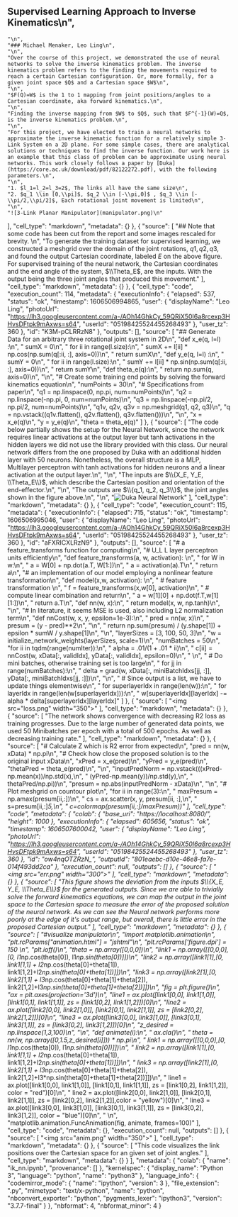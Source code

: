 ## Supervised Learning Approach to Inverse Kinematics\n",
    "\n",
    "### Michael Menaker, Leo Ling\n",
    "\n",
    "Over the course of this project, we demonstrated the use of neural networks to solve the inverse kinematics problem. The inverse kinematics problem refers to the finding the movements required to reach a certain Cartesian configuration. Or, more formally, for a given joint space $Q$ and a Cartesian space $W$\n",
    "\n",
    "$F(Q)=W$ is the 1 to 1 mapping from joint positions/angles to a Cartesian coordinate, aka forward kinematics.\n",
    "\n",
    "Finding the inverse mapping from $W$ to $Q$, such that $F^{-1}(W)=Q$, is the inverse kinematics problem.\n",
    "\n",
    "For this project, we have elected to train a neural networks to approximate the inverse kinematic function for a relatively simple 3-Link System on a 2D plane. For some simple cases, there are analytical solutions or techniques to find the inverse function. Our work here is an example that this class of problem can be approximate using neural networks. This work closely follows a paper by [Duka](https://core.ac.uk/download/pdf/82122272.pdf), with the following parameters.\n",
    "\n",
    "1. $l_1=l_2=l_3=2$, The links all have the same size\n",
    "2. $q_1 \\in [0,\\pi]$, $q_2 \\in [-\\pi,0]$ , $q_3 \\in [-\\pi/2,\\pi/2]$, Each rotational joint movement is limited\n",
    "\n",
    "![3-Link Planar Manipulator](manipulator.png)\n"
   ],
   "cell_type": "markdown",
   "metadata": {}
  },
  {
   "source": [
    "## Note that some code has been cut from the report and some images rescaled for brevity. \n",
    "To generate the training dataset for supervised learning, we constructed a meshgrid over the domain of the joint rotations, $q1, q2, q3$, and found the output Cartesian coordinate, labeled $E$ on the above figure. For supervised training of the neural network, the Cartesian coordinates and the end angle of the system, $\\Theta_E$, are the inputs. With the output being the three joint angles that produced this movement."
   ],
   "cell_type": "markdown",
   "metadata": {}
  },
  {
   "cell_type": "code",
   "execution_count": 114,
   "metadata": {
    "executionInfo": {
     "elapsed": 537,
     "status": "ok",
     "timestamp": 1606506994865,
     "user": {
      "displayName": "Leo Ling",
      "photoUrl": "https://lh3.googleusercontent.com/a-/AOh14GhkCy_59QRiX50I6a8rcexp3HHvsDFtpk9mAxws=s64",
      "userId": "05198425524455268493"
     },
     "user_tz": 360
    },
    "id": "K3M-pCLRRzN8"
   },
   "outputs": [],
   "source": [
    "## Generate Data for an arbitrary three rotational joint system in 2D\n",
    "def x_e(q, l=l) :\n",
    "    sumX = 0\n",
    "    for ii in range(l.size):\n",
    "        sumX += l[ii] * np.cos(np.sum(q[:ii, :], axis=0))\n",
    "    return sumX\n",
    "def y_e(q, l=l) :\n",
    "    sumY = 0\n",
    "    for ii in range(l.size):\n",
    "        sumY += l[ii] * np.sin(np.sum(q[:ii, :], axis=0))\n",
    "    return sumY\n",
    "def theta_e(q):\n",
    "    return np.sum(q, axis=0)\n",
    "\n",
    "# Create some training end points by solving the forward kinematics equation\n",
    "numPoints = 30\n",
    "# Specifications from paper\n",
    "q1 = np.linspace(0, np.pi, num=numPoints)\n",
    "q2 = np.linspace(-np.pi, 0, num=numPoints)\n",
    "q3 = np.linspace(-np.pi/2, np.pi/2, num=numPoints)\n",
    "q1v, q2v, q3v = np.meshgrid(q1, q2, q3)\n",
    "q = np.vstack((q1v.flatten(), q2v.flatten(), q3v.flatten()))\n",
    "\n",
    "x = x_e(q)\n",
    "y = y_e(q)\n",
    "theta = theta_e(q)"
   ]
  },
  {
   "source": [
    "The code below partially shows the setup for the Neural Network, since the network requires linear activations at the output layer but tanh activations in the hidden layers we did not use the library provided with this class. Our neural network differs from the one proposed by Duka with an additional hidden layer with 50 neurons. Nonetheless, the overall structure is a MLP, Multilayer perceptron with tanh activations for hidden neurons and a linear activation at the output layer.\n",
    "\n",
    "The inputs are $\\{X_E, Y_E, \\Theta_E\\}$, which describe the Cartesian position and orientation of the end-effector.\n",
    "\n",
    "The outputs are $\\{q_1, q_2, q_3\\}$, the joint angles shown in the figure above.\n",
    "\n",
    "![Duka Neural Network](nn.png)"
   ],
   "cell_type": "markdown",
   "metadata": {}
  },
  {
   "cell_type": "code",
   "execution_count": 115,
   "metadata": {
    "executionInfo": {
     "elapsed": 715,
     "status": "ok",
     "timestamp": 1606506995046,
     "user": {
      "displayName": "Leo Ling",
      "photoUrl": "https://lh3.googleusercontent.com/a-/AOh14GhkCy_59QRiX50I6a8rcexp3HHvsDFtpk9mAxws=s64",
      "userId": "05198425524455268493"
     },
     "user_tz": 360
    },
    "id": "aFXRICXLRzN9"
   },
   "outputs": [],
   "source": [
    "# a feature_transforms function for computing\n",
    "# U_L L layer perceptron units efficiently\n",
    "def feature_transforms(a, w, activation):    \n",
    "    for W in w:\n",
    "        a = W[0] + np.dot(a.T, W[1:])\n",
    "        a = activation(a).T\n",
    "    return a\n",
    "# an implementation of our model employing a nonlinear feature transformation\n",
    "def model(x,w, activation):    \n",
    "    # feature transformation \n",
    "    f = feature_transforms(x,w[0], activation)\n",
    "    # compute linear combination and return\n",
    "    a = w[1][0] + np.dot(f.T,w[1][1:])\n",
    "    return a.T\n",
    "def nn(w, x):\n",
    "    return model(x, w, np.tanh)\n",
    "\n",
    "# In literature, it seems MSE is used, also including L2 normalization term\n",
    "def nnCost(w, x, y, epsilon=1e-3):\n",
    "    pred = nn(w, x)\n",
    "    presum = (y - pred)**2\n",
    "\n",
    "    return np.sum(presum) / (y.shape[1]) + epsilon * sumW / y.shape[1]\n",
    "\n",
    "layerSizes = [3, 100, 50, 3]\n",
    "w = initialize_network_weights(layerSizes, scale=1)\n",
    "numBatches = 50\n",
    "for ii in tqdm(range(numIter)):\n",
    "    alpha = .01/(1 + .01 * ii)\n",
    "    c[ii] = nnCost(w, xData[:, validIdx], yData[:, validIdx], epsilon=0)\n",
    "    \n",
    "    # Do mini batches, otherwise training set is too large\n",
    "    for jj in range(numBatches):\n",
    "        delta = grad(w, xData[:, miniBatchIdxs[jj, :]], yData[:, miniBatchIdxs[jj, :]])\n",
    "\n",
    "        # Since output is a list, we have to update things elementwise\n",
    "        for superlayerIdx in range(len(w)):\n",
    "            for layerIdx in range(len(w[superlayerIdx])):\n",
    "                w[superlayerIdx][layerIdx] -= alpha * delta[superlayerIdx][layerIdx]"
   ]
  },
  {
   "source": [
    "<img src=\"loss.png\" width=\"350\">"
   ],
   "cell_type": "markdown",
   "metadata": {}
  },
  {
   "source": [
    "The network shows convergence with decreasing R2 loss as training progresses. Due to the large number of generated data points, we used 50 Minibatches per epoch with a total of 500 epochs. As well as decreasing training rate."
   ],
   "cell_type": "markdown",
   "metadata": {}
  },
  {
   "source": [
    "# Calculate Z which is R2 error from expected\n",
    "pred = nn(w, xData) * np.pi\n",
    "# Check how close the proposed solution is to the original input xData\n",
    "xPred = x_e(pred)\n",
    "yPred = y_e(pred)\n",
    "thetaPred = theta_e(pred)\n",
    "\n",
    "inputPredNorm = np.vstack(((xPred-np.mean(x))/np.std(x),\n",
    "                        (yPred-np.mean(y))/np.std(y),\n",
    "                        thetaPred/np.pi))\n",
    "presum = np.abs(inputPredNorm - xData)\n",
    "\n",
    "# Plot meshgrid on countour plot\n",
    "for ii in range(3):\n",
    "    maxPresum = np.amax(presum[ii,:])\n",
    "    cs = ax.scatter(x, y, presum[ii, :],\n",
    "                    s=presum[ii,:]*5,\n",
    "                    c=colormap(presum[ii,:]/maxPresum))"
   ],
   "cell_type": "code",
   "metadata": {
    "colab": {
     "base_uri": "https://localhost:8080/",
     "height": 1000
    },
    "executionInfo": {
     "elapsed": 605656,
     "status": "ok",
     "timestamp": 1606507600042,
     "user": {
      "displayName": "Leo Ling",
      "photoUrl": "https://lh3.googleusercontent.com/a-/AOh14GhkCy_59QRiX50I6a8rcexp3HHvsDFtpk9mAxws=s64",
      "userId": "05198425524455268493"
     },
     "user_tz": 360
    },
    "id": "ow4nqOTZRzN_",
    "outputId": "801eaebc-d10e-46e8-fa7e-014f493dd2ca"
   },
   "execution_count": null,
   "outputs": []
  },
  {
   "source": [
    "<img src=\"err.png\" width=\"300\">"
   ],
   "cell_type": "markdown",
   "metadata": {}
  },
  {
   "source": [
    "This figure shows the deviation from the inputs $\\{X_E, Y_E, \\Theta_E\\}$ for the generated outputs. Since we are able to trivially solve the forward kinematics equations, we can map the output in the joint space to the Cartesian space to measure the error of the proposed solution of the neural network. As we can see the Neural network performs more poorly at the edge of it's output range, but overall, there is little error in the proposed Cartesian output."
   ],
   "cell_type": "markdown",
   "metadata": {}
  },
  {
   "source": [
    "#visualize manipulator\n",
    "import matplotlib.animation\n",
    "plt.rcParams[\"animation.html\"] = \"jshtml\"\n",
    "plt.rcParams['figure.dpi'] = 150  \n",
    "plt.ioff()\n",
    "theta = np.array([0,0,0])\n",
    "link1 = np.array([[0,0,0],[0, l1*np.cos(theta[0]), l1*np.sin(theta[0])]])\n",
    "link2 = np.array([link1[1],[0, link1[1,1] + l2*np.cos(theta[0]+theta[1]), link1[1,2]+l2*np.sin(theta[0]+theta[1])]])\n",
    "link3 = np.array([link2[1],[0, link2[1,1] + l3*np.cos(theta[0]+theta[1]+theta[2]), link2[1,2]+l3*np.sin(theta[0]+theta[1]+theta[2])]])\n",
    "fig = plt.figure()\n",
    "ax = plt.axes(projection='3d')\n",
    "line1 = ax.plot([link1[0,0], link1[1,0]], [link1[0,1], link1[1,1]], zs = [link1[0,2], link1[1,2]])[0]\n",
    "line2 = ax.plot([link2[0,0], link2[1,0]], [link2[0,1], link2[1,1]], zs = [link2[0,2], link2[1,2]])[0]\n",
    "line3 = ax.plot([link3[0,0], link3[1,0]], [link3[0,1], link3[1,1]], zs = [link3[0,2], link3[1,2]])[0]\n",
    "z_desired = np.linspace(1,3,100)\n",
    "\n",
    "def animate(i):\n",
    "    ax.cla()\n",
    "    theta = nn(w, np.array([0,1.5,z_desired[i]])) * np.pi\n",
    "    link1 = np.array([[0,0,0],[0, l1*np.cos(theta[0]), l1*np.sin(theta[0])]])\n",
    "    link2 = np.array([link1[1],[0, link1[1,1] + l2*np.cos(theta[0]+theta[1]), link1[1,2]+l2*np.sin(theta[0]+theta[1])]])\n",
    "    link3 = np.array([link2[1],[0, link2[1,1] + l3*np.cos(theta[0]+theta[1]+theta[2]), link2[1,2]+l3*np.sin(theta[0]+theta[1]+theta[2])]])\n",
    "    line1 = ax.plot([link1[0,0], link1[1,0]], [link1[0,1], link1[1,1]], zs = [link1[0,2], link1[1,2]], color = \"red\")[0]\n",
    "    line2 = ax.plot([link2[0,0], link2[1,0]], [link2[0,1], link2[1,1]], zs = [link2[0,2], link2[1,2]],color = \"yellow\")[0]\n",
    "    line3 = ax.plot([link3[0,0], link3[1,0]], [link3[0,1], link3[1,1]], zs = [link3[0,2], link3[1,2]], color = \"blue\")[0]\n",
    "    \n",
    "matplotlib.animation.FuncAnimation(fig, animate, frames=100)"
   ],
   "cell_type": "code",
   "metadata": {},
   "execution_count": null,
   "outputs": []
  },
  {
   "source": [
    "<img src=\"anim.png\" width=\"350\">"
   ],
   "cell_type": "markdown",
   "metadata": {}
  },
  {
   "source": [
    "This code visualizes the link positions over the Cartesian space for an given set of joint angles."
   ],
   "cell_type": "markdown",
   "metadata": {}
  }
 ],
 "metadata": {
  "colab": {
   "name": "ik_nn.ipynb",
   "provenance": []
  },
  "kernelspec": {
   "display_name": "Python 3",
   "language": "python",
   "name": "python3"
  },
  "language_info": {
   "codemirror_mode": {
    "name": "ipython",
    "version": 3
   },
   "file_extension": ".py",
   "mimetype": "text/x-python",
   "name": "python",
   "nbconvert_exporter": "python",
   "pygments_lexer": "ipython3",
   "version": "3.7.7-final"
  }
 },
 "nbformat": 4,
 "nbformat_minor": 4
}
